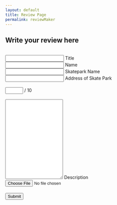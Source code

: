 ```yaml
---
layout: default
title: Review Page
permalink: reviewMaker
---
```

<head>
    <link rel="stylesheet" href="{{site.baseurl}}/assets/css/review.css">
    <meta charset="UTF-8">
</head>

## Write your review here

<br>
<div class="input-group">
    <input type="text" id="title" class="input-group__input" required />
    <label for="skatename" class="input-group__label">Title</label>
</div>
<div class="input-group">
    <input type="text" id="name" class="input-group__input" required />
    <label for="name" class="input-group__label">Name</label>
</div>
<div class="input-group">
    <input type="text" id="skatename" class="input-group__input" required />
    <label for="skatename" class="input-group__label">Skatepark Name</label>
</div>
<div class="input-group">
    <input type="text" id="address" class="input-group__input" required />
    <label for="address" class="input-group__label">Address of Skate Park</label>
</div>
<br>
<div class="input-group">
    <input type="number" id="rating" class="input-group__input" max="10" min="0" required />
    <span class="rating-label">/ 10</span>
</div>
<br>
<div class="input-group">
    <textarea id="Description" class="input-group__input" required style="height: 250px;"></textarea>
    <label for="Description" class="input-group__label">Description</label>
</div>
<div style="padding-bottom: 20px;">
        <!-- Add an input field for image upload -->
        <input type="file" id="image" accept="image/*" class="input-group__file" required />
</div>
<div class="input-group">
    <button onclick="post()" class="submit">Submit</button>
</div>


<script>
    document.addEventListener('DOMContentLoaded', function () {
        const skateparkUrl = "http://localhost:8085/api/skatepark/create";
        const imageUploadUrl = "http://localhost:8085/image";

        async function post() {
            const title = document.getElementById('title').value;
            const author = document.getElementById('name').value;
            const skatepark_name = document.getElementById('skatename').value;
            const address = document.getElementById('address').value;
            const rating = document.getElementById('rating').value;
            const description = document.getElementById('Description').value;

            let errors = 0;

            if (author === "") {
                document.getElementById('name').style.borderColor = "red";
                document.getElementById('name').classList.add("red-background");
                errors++;
            }

            if (skatepark_name === "") {
                document.getElementById('skatename').style.borderColor = "red";
                document.getElementById('skatename').classList.add("red-background");
                errors++;
            }

            if (address === "") {
                document.getElementById('address').style.borderColor = "red";
                document.getElementById('address').classList.add("red-background");
                errors++;
            }

            if (isNaN(rating) || rating < 0 || rating > 10) {
                document.getElementById('rating').style.borderColor = "red";
                document.getElementById('rating').classList.add("red-background");
                errors++;
            }

            if (description === "") {
                document.getElementById('Description').style.borderColor = "red";
                document.getElementById('Description').classList.add("red-background");
                errors++;
            }

            if (errors > 0) {
                return;
            }

            const skateparkData = {
                "skateparkName": skatepark_name,
                "author": author,
                "title": title,
                "address": address,
                "starRating": rating,
                "description": description,
                "totalLikes": 0
            };

            try {
                const skateparkResponse = await fetch(skateparkUrl, {
                    method: "POST",
                    headers: {
                        "Content-Type": "application/json"
                    },
                    body: JSON.stringify(skateparkData)
                });

                if (skateparkResponse.ok) {
                    const skateparkData = await skateparkResponse.json();
                    console.log("Skatepark Response:", skateparkData);
                    

                    const formData = new FormData();
                    formData.append("username", skatepark_name);
                    formData.append("image", document.getElementById("image").files[0]);

                    const imageUploadResponse = await fetch(imageUploadUrl, {
                        method: "POST",
                        body: formData
                    });

                    if (imageUploadResponse.ok) {
                        console.log("Image uploaded successfully");
                    } else {
                        console.error("Image upload failed");
                    }
                } else {
                    console.error("Skatepark API request failed");
                }
            } catch (error) {
                console.error("Error:", error);
            }
            window.location.href = 'https://y2kcoders.github.io/skatepark.co/posts';
        }

        document.querySelector('.submit').addEventListener('click', post);
    });
</script>

